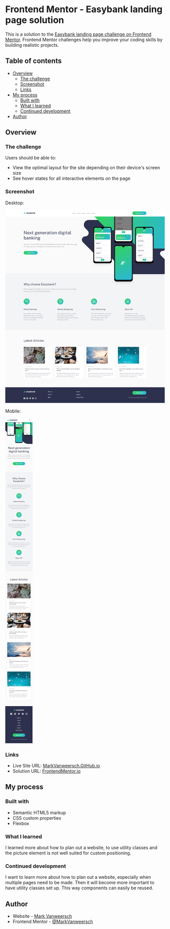 # Frontend Mentor - Easybank landing page solution

This is a solution to the [Easybank landing page challenge on Frontend Mentor](https://www.frontendmentor.io/challenges/easybank-landing-page-WaUhkoDN). Frontend Mentor challenges help you improve your coding skills by building realistic projects. 

## Table of contents

- [Overview](#overview)
  - [The challenge](#the-challenge)
  - [Screenshot](#screenshot)
  - [Links](#links)
- [My process](#my-process)
  - [Built with](#built-with)
  - [What I learned](#what-i-learned)
  - [Continued development](#continued-development)
- [Author](#author)

## Overview

### The challenge

Users should be able to:

- View the optimal layout for the site depending on their device's screen size
- See hover states for all interactive elements on the page

### Screenshot

Desktop:

![](./solution/desktop.png)

Mobile:

![](./solution/mobile.png)

### Links

- Live Site URL: [MarkVanweersch.GitHub.io](https://markvanweersch.github.io/easybank-landing-page/)
- Solution URL: [FrontendMentor.io](https://www.frontendmentor.io/solutions/easybank-landing-page-t8YfZV7CN_)

## My process

### Built with

- Semantic HTML5 markup
- CSS custom properties
- Flexbox

### What I learned

I learned more about how to plan out a website, to use utility classes and the picture element is not well suited for custom positioning.

### Continued development

I want to learn more about how to plan out a website, especially when multiple pages need to be made. Then it will become more important to have utility classes set up. This way components can easily be reused.

## Author

- Website - [Mark Vanweersch](https://markvanweersch.github.io/)
- Frontend Mentor - [@MarkVanweersch](https://www.frontendmentor.io/profile/MarkVanweersch)